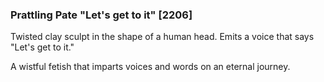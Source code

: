 ### Prattling Pate "Let's get to it" [2206]

Twisted clay sculpt in the shape of a human head. Emits a voice that says "Let's get to it."

A wistful fetish that imparts voices and words on an eternal journey.